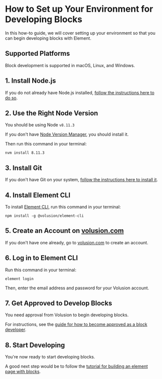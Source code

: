 # How to Set up Your Environment for Developing Blocks

In this how-to guide, we will cover setting up your environment so that you can begin developing blocks with Element.

## Supported Platforms

Block development is supported in macOS, Linux, and Windows.

## 1. Install Node.js

If you do not already have Node.js installed, [follow the instructions here to do so](https://nodejs.org/en/download/).

## 2. Use the Right Node Version

You should be using Node `v8.11.3`

If you don't have [Node Version Manager](https://github.com/nvm-sh/nvm), you should install it.

Then run this command in your terminal:

```shell
nvm install 8.11.3
```

## 3. Install Git

If you don't have Git on your system, [follow the instructions here to install it](https://git-scm.com/book/en/v2/Getting-Started-Installing-Git).

## 4. Install Element CLI

To install [Element CLI](https://github.com/volusion/element-cli), run this command in your terminal:

```shell
npm install -g @volusion/element-cli
```

## 5. Create an Account on [volusion.com](https://www.volusion.com/)

If you don't have one already, go to [volusion.com](https://www.volusion.com/) to create an account.

## 6. Log in to Element CLI

Run this command in your terminal:

```shell
element login
```

Then, enter the email address and password for your Volusion account.

## 7. Get Approved to Develop Blocks

You need approval from Volusion to begin developing blocks.

For instructions, see the [guide for how to become approved as a block developer](/how-to/get-approved-to-develop-blocks/README.md).

## 8. Start Developing

You're now ready to start developing blocks.

A good next step would be to follow the [tutorial for building an element page with blocks](/tutorials/building-an-element-page/README.md).
